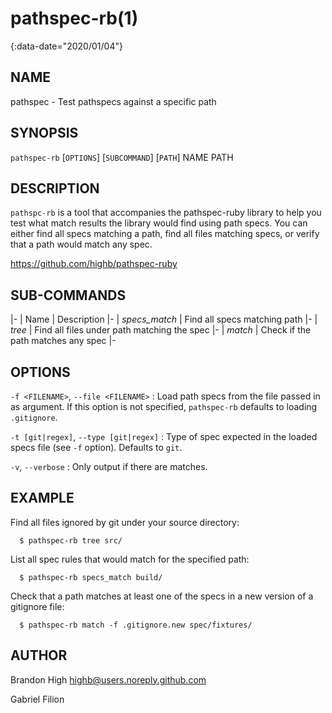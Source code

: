 # pathspec-rb(1)

{:data-date="2020/01/04"}

## NAME

pathspec - Test pathspecs against a specific path

## SYNOPSIS

`pathspec-rb` [`OPTIONS`] [`SUBCOMMAND`] [`PATH`] NAME PATH

## DESCRIPTION

`pathspc-rb` is a tool that accompanies the pathspec-ruby library to help
you test what match results the library would find using path specs. You can
either find all specs matching a path, find all files matching specs, or
verify that a path would match any spec.

https://github.com/highb/pathspec-ruby

## SUB-COMMANDS

|-
| Name | Description
|-
| *specs_match* | Find all specs matching path
|-
| *tree* | Find all files under path matching the spec
|-
| *match* | Check if the path matches any spec
|-

## OPTIONS

`-f <FILENAME>`, `--file <FILENAME>`
: Load path specs from the file passed in as argument. If this option is not specified, `pathspec-rb` defaults to loading `.gitignore`.

`-t [git|regex]`, `--type [git|regex]`
: Type of spec expected in the loaded specs file (see `-f` option). Defaults to `git`.

`-v`, `--verbose`
: Only output if there are matches.

## EXAMPLE

Find all files ignored by git under your source directory:

      $ pathspec-rb tree src/

List all spec rules that would match for the specified path:

      $ pathspec-rb specs_match build/

Check that a path matches at least one of the specs in a new version of a
gitignore file:

      $ pathspec-rb match -f .gitignore.new spec/fixtures/

## AUTHOR

Brandon High highb@users.noreply.github.com

Gabriel Filion
